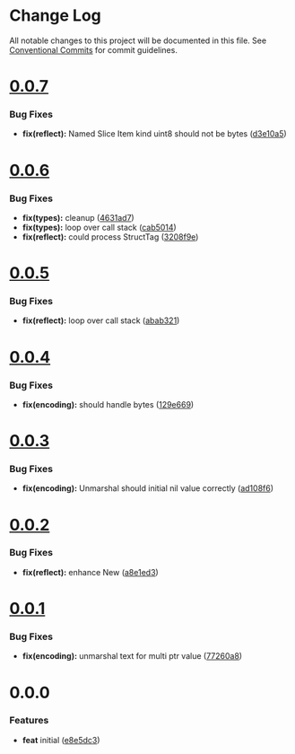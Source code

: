 # Change Log

All notable changes to this project will be documented in this file.
See [Conventional Commits](https://conventionalcommits.org) for commit guidelines.



# [0.0.7](https://github.com/go-courier/x/compare/v0.0.6...v0.0.7)

### Bug Fixes

* **fix(reflect):** Named Slice Item kind uint8 should not be bytes ([d3e10a5](https://github.com/go-courier/x/commit/d3e10a5d69e61fb1fc9f64548429105f56a2ab1d))



# [0.0.6](https://github.com/go-courier/x/compare/v0.0.5...v0.0.6)

### Bug Fixes

* **fix(types):** cleanup ([4631ad7](https://github.com/go-courier/x/commit/4631ad7f597b39c253c37054586ff8110c96c801))
* **fix(types):** loop over call stack ([cab5014](https://github.com/go-courier/x/commit/cab501487ce532ffda18d6d38ec4c163a199ecd2))
* **fix(reflect):** could process StructTag ([3208f9e](https://github.com/go-courier/x/commit/3208f9e05becc08ca20970c890e990e299cae814))



# [0.0.5](https://github.com/go-courier/x/compare/v0.0.4...v0.0.5)

### Bug Fixes

* **fix(reflect):** loop over call stack ([abab321](https://github.com/go-courier/x/commit/abab3215ac091e407b654a2b00f6a0ca78c39415))



# [0.0.4](https://github.com/go-courier/x/compare/v0.0.3...v0.0.4)

### Bug Fixes

* **fix(encoding):** should handle bytes ([129e669](https://github.com/go-courier/x/commit/129e669225863a5516b0a7cb0d7de8247bf5014c))



# [0.0.3](https://github.com/go-courier/x/compare/v0.0.2...v0.0.3)

### Bug Fixes

* **fix(encoding):** Unmarshal should initial nil value correctly ([ad108f6](https://github.com/go-courier/x/commit/ad108f6116d83c40aa65b3f623f654c9d330bcb2))



# [0.0.2](https://github.com/go-courier/x/compare/v0.0.1...v0.0.2)

### Bug Fixes

* **fix(reflect):** enhance New ([a8e1ed3](https://github.com/go-courier/x/commit/a8e1ed328414e95f42ec6b829ad018ba26aac790))



# [0.0.1](https://github.com/go-courier/x/compare/v0.0.0...v0.0.1)

### Bug Fixes

* **fix(encoding):** unmarshal text for multi ptr value ([77260a8](https://github.com/go-courier/x/commit/77260a8d44d760c1cd457878d573fed861c8d58d))



# 0.0.0

### Features

* **feat** initial ([e8e5dc3](https://github.com/go-courier/x/commit/e8e5dc34661b3d1aeef74101b5a68af41a7c6e96))
